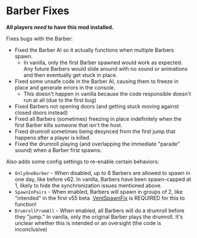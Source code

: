 # Barber Fixes
**All players *need* to have this mod installed.**

Fixes bugs with the Barber:
- Fixed the Barber AI so it actually functions when multiple Barbers spawn.
  - In vanilla, only the first Barber spawned would work as expected. Any future Barbers would slide around with no sound or animations and then eventually get stuck in place.
- Fixed some unsafe code in the Barber AI, causing them to freeze in place and generate errors in the console.
  - This doesn't happen in vanilla because the code responsible doesn't run at all (due to the first bug)
- Fixed Barbers not opening doors (and getting stuck moving against closed doors instead)
- Fixed all Barbers (sometimes) freezing in place indefinitely when the first Barber kills someone that isn't the host.
- Fixed drumroll sometimes being desynced from the first jump that happens after a player is killed.
- Fixed the drumroll playing (and overlapping the immediate "parade" sound) when a Barber first spawns.

Also adds some config settings to re-enable certain behaviors:
- `OnlyOneBarber` - When disabled, up to 8 Barbers are allowed to spawn in one day, like before v62. In vanilla, Barbers have been spawn-capped at 1, likely to hide the synchronization issues mentioned above.
- `SpawnInPairs` - When enabled, Barbers will spawn in groups of 2, like "intended" in the first v55 beta. [VentSpawnFix](https://thunderstore.io/c/lethal-company/p/ButteryStancakes/VentSpawnFix/) is REQUIRED for this to function!
- `DrumrollFromAll` - When enabled, all Barbers will do a drumroll before they "jump." In vanilla, only the original Barber plays the drumroll. It's unclear whether this is intended or an oversight (the code is inconclusive)